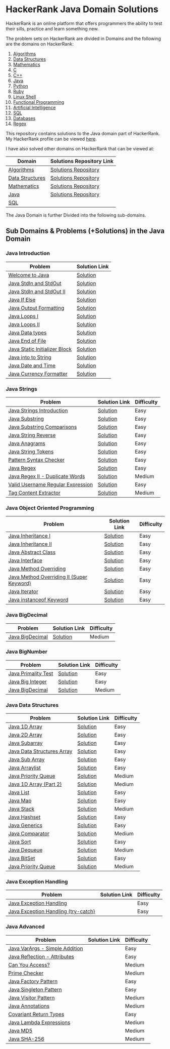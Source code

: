 # HackerRank Java Domain Solutions

HackerRank is an online platform that offers programmers the ability to test their
sills, practice and learn something new. 

The problem sets on HackerRank are divided in Domains and the following are the domains
on HackerRank:

1. [Algorithms](https://www.hackerrank.com/domains/algorithms)
2. [Data Structures](https://www.hackerrank.com/domains/data-structures)
3. [Mathematics](https://www.hackerrank.com/domains/mathematics) 
4. [C](https://www.hackerrank.com/domains/c)
5. [C++](https://www.hackerrank.com/domains/cpp)
6. [Java](https://www.hackerrank.com/domains/java)
7. [Python](https://www.hackerrank.com/domains/python)
8. [Ruby](https://www.hackerrank.com/domains/ruby)
9. [Linux Shell](https://www.hackerrank.com/domains/shell)
10. [Functional Programming](https://www.hackerrank.com/domains/fp)
11. [Artificial Intelligence](https://www.hackerrank.com/domains/ai)
12. [SQL](https://www.hackerrank.com/domains/sql)
13. [Databases](https://www.hackerrank.com/domains/databases)
14. [Regex](https://www.hackerrank.com/domains/regex)

This repository contains solutions to the Java domain part of HackerRank. My
HackerRank profile can be viewed [here](https://www.hackerrank.com/anishviewer).

I have also solved other domains on HackerRank that can be viewed at:

| Domain | Solutions Repository Link |
|--------|---------------------------|
| [Algorithms](https://www.hackerrank.com/domains/algorithms) | [Solutions Repository](https://github.com/anishLearnsToCode/hackerrank-algorithms) |
| [Data Structures](https://www.hackerrank.com/domains/data-structures) | [Solutions Repository](https://github.com/anishLearnsToCode/hackerrank-data-structures) |
| [Mathematics](https://www.hackerrank.com/domains/mathematics) | [Solutions Repository](https://github.com/anishLearnsToCode/hackerrank-mathematics) |
| [Java](https://www.hackerrank.com/domains/java) | [Solutions Repository](https://github.com/anishLearnsToCode/hackerrank-java) |
| [SQL](https://www.hackerrank.com/domains/sql) |  |

The Java Domain is further Divided into the following sub-domains. 

## Sub Domains & Problems (+Solutions) in the Java Domain

### Java Introduction
| Problem | Solution Link |
|---------|---------------| 
| [Welcome to Java](https://www.hackerrank.com/challenges/welcome-to-java/problem) | [Solution](https://github.com/anishLearnsToCode/hackerrank-java/blob/master/src/WelcomeToJava.java) |
| [Java StdIn and StdOut](https://www.hackerrank.com/challenges/java-stdin-and-stdout-1/problem) | [Solution](https://github.com/anishLearnsToCode/hackerrank-java/blob/master/src/JavaStdInAndStdOutI.java) |
| [Java StdIn and StdOut II](https://www.hackerrank.com/challenges/java-stdin-and-stdout-2/problem) | [Solution](https://github.com/anishLearnsToCode/hackerrank-java/blob/master/src/JavaStdInAndStdOutII.java) |
| [Java If Else](https://www.hackerrank.com/challenges/java-if-else/problem) | [Solution](https://github.com/anishLearnsToCode/hackerrank-java/blob/master/src/JavaIfElse.java) |
| [Java Output Formatting](https://www.hackerrank.com/challenges/java-output-formatting/problem) | [Solution](https://github.com/anishLearnsToCode/hackerrank-java/blob/master/src/JavaOutputFormatting.java) |
| [Java Loops I](https://www.hackerrank.com/challenges/java-loops-i/problem) | [Solution](https://github.com/anishLearnsToCode/hackerrank-java/blob/master/src/JavaLoopsI.java) |
| [Java Loops II](https://www.hackerrank.com/challenges/java-loops/problem) | [Solution](https://github.com/anishLearnsToCode/hackerrank-java/blob/master/src/JavaLoopsII.java) |
| [Java Data types](https://www.hackerrank.com/challenges/java-datatypes/problem) | [Solution](https://github.com/anishLearnsToCode/hackerrank-java/blob/master/src/JavaDatatypes.java) |
| [Java End of File](https://www.hackerrank.com/challenges/java-end-of-file/problem) | [Solution](https://github.com/anishLearnsToCode/hackerrank-java/blob/master/src/JavaEndOfFile.java) |
| [Java Static Initializer Block](https://www.hackerrank.com/challenges/java-static-initializer-block/problem) | [Solution](https://github.com/anishLearnsToCode/hackerrank-java/blob/master/src/JavaStaticInitializerBlock.java) |
| [Java into to String](https://www.hackerrank.com/challenges/java-int-to-string/problem) | [Solution](https://github.com/anishLearnsToCode/hackerrank-java/blob/master/src/JavaIntToString.java) |
| [Java Date and Time](https://www.hackerrank.com/challenges/java-date-and-time/problem) | [Solution](https://github.com/anishLearnsToCode/hackerrank-java/blob/master/src/JavaDateAndTime.java) |
| [Java Currency Formatter](https://www.hackerrank.com/challenges/java-currency-formatter/problem) | [Solution](https://github.com/anishLearnsToCode/hackerrank-java/blob/master/src/JavaCurrencyFormatter.java) |



### Java Strings
| Problem | Solution Link | Difficulty |
|---------|---------------|------------|
| [Java Strings Introduction](https://www.hackerrank.com/challenges/java-strings-introduction/problem) | [Solution](https://github.com/anishLearnsToCode/hackerrank-java/blob/master/src/JavaStringsIntroduction.java) | Easy |
| [Java Substring](https://www.hackerrank.com/challenges/java-substring/problem) | [Solution](https://github.com/anishLearnsToCode/hackerrank-java/blob/master/src/JavaSubstring.java) | Easy |
| [Java Substring Comparisons](https://www.hackerrank.com/challenges/java-string-compare/problem) | [Solution](https://github.com/anishLearnsToCode/hackerrank-java/blob/master/src/JavaSubstringComparison.java) | Easy |
| [Java String Reverse](https://www.hackerrank.com/challenges/java-string-reverse/problem) | [Solution](https://github.com/anishLearnsToCode/hackerrank-java/blob/master/src/JavaStringReverse.java) | Easy |
| [Java Anagrams](https://www.hackerrank.com/challenges/java-anagrams/problem) | [Solution](https://github.com/anishLearnsToCode/hackerrank-java/blob/master/src/JavaAnagrams.java) | Easy |
| [Java String Tokens](https://www.hackerrank.com/challenges/java-string-tokens/problem) | [Solution](https://github.com/anishLearnsToCode/hackerrank-java/blob/master/src/JavaStringTokens.java) | Easy |
| [Pattern Syntax Checker](https://www.hackerrank.com/challenges/pattern-syntax-checker/problem) | [Solution](https://github.com/anishLearnsToCode/hackerrank-java/blob/master/src/PatternSyntaxChecker.java) | Easy |
| [Java Regex](https://www.hackerrank.com/challenges/java-regex/problem) | [Solution](https://github.com/anishLearnsToCode/hackerrank-java/blob/master/src/JavaRegex.java) | Easy |
| [Java Regex II - Duplicate Words](https://www.hackerrank.com/challenges/duplicate-word/problem) | [Solution](https://github.com/anishLearnsToCode/hackerrank-java/blob/master/src/JavaRegexIIDuplicateWords.java) | Medium |
| [Valid Username Regular Expression](https://www.hackerrank.com/challenges/valid-username-checker/problem) | [Solution](https://github.com/anishLearnsToCode/hackerrank-java/blob/master/src/ValidUsernameRegularExpression.java) | Easy |
| [Tag Content Extractor](https://www.hackerrank.com/challenges/tag-content-extractor/problem) | [Solution](https://github.com/anishLearnsToCode/hackerrank-java/blob/master/src/TagContentExtractor.java) | Medium |


### Java Object Oriented Programming
| Problem| Solution Link | Difficulty |
|--------|---------------|------------|
| [Java Inheritance I](https://www.hackerrank.com/challenges/java-inheritance-1/problem) | [Solution](https://github.com/anishLearnsToCode/hackerrank-java/blob/master/src/JavaInheritanceI.java) | Easy |
| [Java Inheritance II](https://www.hackerrank.com/challenges/java-inheritance-2/problem)    | [Solution](https://github.com/anishLearnsToCode/hackerrank-java/blob/master/src/JavaInheritenceII.java) | Easy |
| [Java Abstract Class](https://www.hackerrank.com/challenges/java-abstract-class) | [Solution](https://github.com/anishLearnsToCode/hackerrank-java/blob/master/src/JavaAbstractClass.java) | Easy |
| [Java Interface](https://www.hackerrank.com/challenges/java-interface/problem) | [Solution](https://github.com/anishLearnsToCode/hackerrank-java/blob/master/src/JavaInterface.java) | Easy |
| [Java Method Overriding](https://www.hackerrank.com/challenges/java-method-overriding/problem) | [Solution](https://github.com/anishLearnsToCode/hackerrank-java/blob/master/src/JavaMethodOverriding.java) | Easy |
| [Java Method Overriding II (Super Keyword)](https://www.hackerrank.com/challenges/java-method-overriding-2-super-keyword/problem) | [Solution](https://github.com/anishLearnsToCode/hackerrank-java/blob/master/src/JavaMethodOverridingIISuperKeyword.java) | Easy |
| [Java Iterator](https://www.hackerrank.com/challenges/java-iterator) | [Solution](https://github.com/anishLearnsToCode/hackerrank-java/blob/master/src/JavaIterator.java) | Easy |
| [Java instanceof Keyword](https://www.hackerrank.com/challenges/java-instanceof-keyword) | [Solution](https://github.com/anishLearnsToCode/hackerrank-java/blob/master/src/JavaInstanceofKeyword.java) | Easy |

### Java BigDecimal
| Problem | Solution Link | Difficulty |
|---------|---------------|------------|
| [Java BigDecimal](https://www.hackerrank.com/challenges/java-bigdecimal/problem) | [Solution](https://github.com/anishLearnsToCode/hackerrank-java/blob/master/src/JavaBigDecimal.java) | Medium |


### Java BigNumber
| Problem | Solution Link | Difficulty |
|---------|---------------|------------|
| [Java Primality Test](https://www.hackerrank.com/challenges/java-primality-test/problem) | [Solution](https://github.com/anishLearnsToCode/hackerrank-java/blob/master/src/JavaPrimalityTest.java) | Easy |
| [Java Big Integer](https://www.hackerrank.com/challenges/java-biginteger/problem) | [Solution](https://github.com/anishLearnsToCode/hackerrank-java/blob/master/src/JavaBigInteger.java) | Easy |
| [Java BigDecimal](https://www.hackerrank.com/challenges/java-bigdecimal) | [Solution](https://github.com/anishLearnsToCode/hackerrank-java/blob/master/src/JavaBigDecimal.java) | Medium | 


### Java Data Structures
| Problem | Solution Link | Difficulty |
|---------|---------------|------------|
| [Java 1D Array](https://www.hackerrank.com/challenges/java-1d-array-introduction/problem?) | [Solution](https://github.com/anishLearnsToCode/hackerrank-java/blob/master/src/Java1DArray.java) | Easy |
| [Java 2D Array](https://www.hackerrank.com/challenges/java-2d-array) | [Solution](https://github.com/anishLearnsToCode/hackerrank-java/blob/master/src/Java2dArray.java) | Easy |
| [Java Subarray](https://www.hackerrank.com/challenges/java-negative-subarray) | [Solution](https://github.com/anishLearnsToCode/hackerrank-java/blob/master/src/JavaSubArray.java) | Easy |
| [Java Data Structures Array](https://www.hackerrank.com/challenges/java-2d-array/problem) | [Solution](https://github.com/anishLearnsToCode/hackerrank-java/blob/master/src/Java2dArray.java) | Easy |
| [Java Sub Array](https://www.hackerrank.com/challenges/java-negative-subarray/problem) | [Solution](https://github.com/anishLearnsToCode/hackerrank-java/blob/master/src/JavaSubArray.java) | Easy |
| [Java Arraylist](https://www.hackerrank.com/challenges/java-arraylist/problem) | [Solution](https://github.com/anishLearnsToCode/hackerrank-java/blob/master/src/JavaArraylist.java) | Easy |
| [Java Priority Queue](https://www.hackerrank.com/challenges/java-priority-queue/problem) | [Solution]() | Medium |
| [Java 1D Array (Part 2)](https://www.hackerrank.com/challenges/java-1d-array) | [Solution](https://github.com/anishLearnsToCode/hackerrank-java/blob/master/src/Java1DArrayPartII.java) | Medium |
| [Java List](https://www.hackerrank.com/challenges/java-list) | [Solution](https://github.com/anishLearnsToCode/hackerrank-java/blob/master/src/JavaList.java) |  Easy |
| [Java Map](https://www.hackerrank.com/challenges/phone-book) | [Solution](https://github.com/anishLearnsToCode/hackerrank-java/blob/master/src/JavaMap.java) | Easy |
| [Java Stack](https://www.hackerrank.com/challenges/java-stack) | [Solution](https://github.com/anishLearnsToCode/hackerrank-java/blob/master/src/JavaStack.java) | Medium |
| [Java Hashset](https://www.hackerrank.com/challenges/java-hashset) | [Solution](https://github.com/anishLearnsToCode/hackerrank-java/blob/master/src/JavaHashset.java) | Easy |
| [Java Generics](https://www.hackerrank.com/challenges/java-generics) | [Solution](https://github.com/anishLearnsToCode/hackerrank-java/blob/master/src/JavaGenerics.java) | Easy |
| [Java Comparator](https://www.hackerrank.com/challenges/java-comparator) | [Solution](https://github.com/anishLearnsToCode/hackerrank-java/blob/master/src/JavaComparator.java) | Medium |
| [Java Sort](https://www.hackerrank.com/challenges/java-sort) | [Solution](https://github.com/anishLearnsToCode/hackerrank-java/blob/master/src/JavaSort.java) | Easy |
| [Java Dequeue](https://www.hackerrank.com/challenges/java-dequeue) | [Solution](https://github.com/anishLearnsToCode/hackerrank-java/blob/master/src/JavaDeQueue.java) | Medium |
| [Java BitSet](https://www.hackerrank.com/challenges/java-bitset) | [Solution](https://github.com/anishLearnsToCode/hackerrank-java/blob/master/src/JavaBitset.java) | Easy |
| [Java Priority Queue](https://www.hackerrank.com/challenges/java-priority-queue) | [Solution](https://github.com/anishLearnsToCode/hackerrank-java/blob/master/src/JavaPriorityQueue.java) | Medium |


### Java Exception Handling
| Problem | Solution Link | Difficulty |
|---------|---------------|------------|
| [Java Exception Handling](https://www.hackerrank.com/challenges/java-exception-handling) | | Easy |
| [Java Exception Handling (try-catch)](https://www.hackerrank.com/challenges/java-exception-handling) | | Easy |


### Java Advanced
| Problem |Solution Link | Difficulty |
|---------|--------------|------------|
| [Java VarArgs - Simple Addition](https://www.hackerrank.com/challenges/simple-addition-varargs) | | Easy |
| [Java Reflection - Attributes](https://www.hackerrank.com/challenges/java-reflection-attributes) | | Easy |
| [Can You Access?](https://www.hackerrank.com/challenges/can-you-access) | | Medium |
| [Prime Checker](https://www.hackerrank.com/challenges/prime-checker) | | Medium |
| [Java Factory Pattern](https://www.hackerrank.com/challenges/java-factory) | | Easy |
| [Java Singleton Pattern](https://www.hackerrank.com/challenges/java-singleton) | | Easy |
| [Java Visitor Pattern](https://www.hackerrank.com/challenges/java-vistor-pattern) | | Medium |
| [Java Annotations](https://www.hackerrank.com/challenges/java-annotations) | | Medium |
| [Covariant Return Types](https://www.hackerrank.com/challenges/java-covariance) | | Easy |
| [Java Lambda Expressions](https://www.hackerrank.com/challenges/java-lambda-expressions) | | Medium |
| [Java MD5](https://www.hackerrank.com/challenges/java-md5) | | Medium |
| [Java SHA-256](https://www.hackerrank.com/challenges/sha-256) | | Medium |